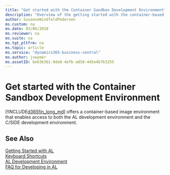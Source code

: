 ```yaml
---
title: "Get started with the Container Sandbox Development Environment"
description: "Overview of the getting started with the container-based development."
author: SusanneWindfeldPedersen
ms.custom: na
ms.date: 03/06/2018
ms.reviewer: na
ms.suite: na
ms.tgt_pltfrm: na
ms.topic: article
ms.service: "dynamics365-business-central"
ms.author: jswymer
ms.assetID: be636361-9de8-4efb-ad50-445e4b7b3255
---
```


# Get started with the Container Sandbox Development Environment
[!INCLUDE[d365fin_long_md](includes/d365fin_long_md.md)] offers a container-based image environment that enables access to both the AL development environment and the C/SIDE development environment. 

<!-- 
## Steps to set up a container sandbox environment
1. Sign up for a [Dynamics 365 Business Central tenant](https://signup.microsoft.com/signup?sku=6a4a1628-9b9a-424d-bed5-4118f0ede3fd&ru=https%3A%2F%2Fbusinesscentral.dynamics.com%3FredirectedFromSignup%3D1).
2. In [!INCLUDE[d365fin_long_md](includes/d365fin_long_md.md)], and in the **Search** field, enter **SANDBOX ENVIRONMENT (CONTAINER)** and then select the relevant link.
3. Read the page, and then choose **Host in Azure** or **Host Locally**.

    For more information, see [Decide on Azure-hosted or local-hosted environment](#AzureVsLocal).
4. If you chose **Host in Azure**, the Azure portal opens 
5. If you chose **Host Locally**, save the **CreateBCSandbox.ps1** file to your computer.
6. Open **CreateBCSandbox.ps1** file in Windows PowerShell ISE.
7. 
Note: You need to replace the path of the license file with the location of your partner license.
The script will create a container, which is running Windows Authentication with your docker host. The container name is old and you will have a set of shortcuts on the desktop for launching Web Client, CSIDE, Windows Client etc.
When starting the container of a given version the first time, new-navcontainer will export all objects of the base app in order to be able to create deltas. This will take some time, but is needed later in the process.

## <a name="AzureVsLocal"></a>Decide on Azure-hosted or local-hosted environment
When you set up the Container Sandbox, you can choose to host the sandbox on Microsoft Azure or on a local computer. Both environments offer the same capabilites, and use Docker to provide the infrastructure for the container-based apps. The difference is:

-  With Azure hosting, Docker is installed and configured for you. However, Azure hosting requires that you purchase ...
-  Local hosting requires that your computer is running Windows 10 or Windows Server 2016 and you install and configure Docker before setting up the container sandbox.

    To install and configure Docker, choose the version of Docker that is appropriate for the host operating system.

    For Windows 10, download from [Docker Community Edition](https://www.docker.com/community-edition). For more information, see [Install instructions](https://docs.microsoft.com/en-us/virtualization/windowscontainers/quick-start/quick-start-windows-10).

    For Windows Server 2016, download from [Docker Enterprise Edition](https://www.docker.com/enterprise-edition). For more information, see [Install instructions](https://docs.microsoft.com/en-us/virtualization/windowscontainers/quick-start/quick-start-windows-server).

## Setting up a local-hosted container sandbox

1. If not already done, install Docker.

    To install and configure Docker, choose the version of Docker that is appropriate for the host operating system:

    -   For Windows 10, download from [Docker Community Edition for Windows](https://store.docker.com/editions/community/docker-ce-desktop-windows).

    -   For Windows Server 2016, download from [Docker Enterprise Edition](https://www.docker.com/enterprise-edition).

2. In [!INCLUDE[d365fin_long_md](includes/d365fin_long_md.md)], choose the ![Search for Page or Report](media/search-icon.png "Search for Page or Report icon") icon, enter enter **SANDBOX ENVIRONMENT (CONTAINER)** and then select the relevant link.
3. Choose **Host Locally**.
4. Save the **CreateBCSandbox.ps1** file to your computer.
5. Run Windows PowerShell ISE as an administrator.
6. Open the **CreateBCSandbox.ps1** file.
7. Set the `$containername = ''` variable to the name that you want to give the container, for example `$containername = 'MyBizCentralApp'`.

    This name is only used internally in your envirorment for identification purposes.
8. Press F5 to run the script.

    The console pane displays the progress of the script. When the script has completed successfully, information similar to the following will displays:
    ```
    ...
    Container IP Address: 172.22.147.63
    Container Hostname  : MyBizCentralApp
    Container Dns Name  : MyBizCentralApp
    Web Client          : http://MyBizCentralApp/NAV/
    Dev. Server         : http://MyBizCentralApp
    Dev. ServerInstance : NAV

    Files:
    http://MyBizCentralApp:8080/al-0.15.18566.vsix

    Initialization took 116 seconds
    Ready for connections!
    Reading CustomSettings.config from MyBizCentralApp
    Creating Desktop Shortcuts for MyBizCentralApp
    ```

9. Write down or copy the values of these parameters from the console: `Dev. Server`,  `Dev. ServerInstance`, and `Files`. You will need these values later to [set up Visual Studio Code for for extension development](#VSCode).

You now have container sandbox set up on your computer. The following shortcuts have been added to your desktop:

-   **\<Container name\> Windows Client** - opens the Windows client for the your application in the container.
-    **\<Container name\>** Web Client - opens the Web client [!INCLUDE[d365fin_web_md](includes/d365fin_web_md.md)] for the your application in the container.
-    **\<Container name\>** CSIDE - opens the [!INCLUDE[nav_dev_long_md](includes/nav_dev_long_md.md)] for developing your application using CSIDE.
-    **\<Container name\>** PowerShell Prompt - opens a Windows PowerShell prompt in the container. This gives you access to the [[!INCLUDE[navnowg_md](includes/navnow_md.md)] (https://docs.microsoft.com/en-us/powershell/dynamics-nav/overview), which you can run against the container sandbox. 
-    **\<Container name\>** Command Prompt - opens a Windows command prompt in the container.

### <a name="VSCode"></a>Set up Visual Studio Code
After the container sandbox is set up, you must set up Visual Studio Code for extension development. In order to do this, you need the values for `Dev. Server`,  `Dev. ServerInstance`, and `Files` parameters that you retrieved from the Windows PowerShell ISE console when you ran the **CreateBCSandbox.ps1** script to set up the container sandbox. 

1. Open a browser to the path that is specified by the `Files` parameter, and save the .vsix file to your computer.
2. In Visual Studio Code, go to **Extensions**, and then choose **Install from VSIX**.
    You now have the AL Language extension enabled.
3. In Visual Studio Code, press Ctrl+Shift+P and then choose **AL Go!**.
4. Choose where to create the project, and then choose the **Your own server** option.
5. Open the generated `launch.json` file, update the `"server"` setting with the value of the `Dev. Server` parameter and the `"serverInstance"` setting with the value of the `Dev. ServerInstance` to reflect the container you just created. For example:

    ```
    "server": "http://MyBizCentralApp",
    "serverInstance": "NAV",

    ```
6. Save the launch.json file.

You have now set up Visual Studio Code with the AL Language extension


<!-- 
Creating container MyBCapp2 from image navinsider.azurecr.io/dynamics-nav:11.0.21063.0-finus
Waiting for container MyBCapp2 to be ready
Initializing...
Starting Container
Hostname is MyBCapp2
PublicDnsName is MyBCapp2
Using Windows Authentication
Starting Local SQL Server
Starting Internet Information Server
Modifying NAV Service Tier Config File with Instance Specific Settings
Starting NAV Service Tier
Creating DotNetCore NAV Web Server Instance
Enabling Financials User Experience
Creating http download site
Creating Windows user jswymer
Setting SA Password and enabling SA
Creating NAV user
Container IP Address: 172.22.147.63
Container Hostname  : MyBCapp2
Container Dns Name  : MyBCapp2
Web Client          : http://MyBCapp2/NAV/
Dev. Server         : http://MyBCapp2
Dev. ServerInstance : NAV

Files:
http://MyBCapp2:8080/al-0.15.18566.vsix

Initialization took 116 seconds
Ready for connections!
Reading CustomSettings.config from MyBCapp2
Creating Desktop Shortcuts for MyBCapp2
-->


## See Also
[Getting Started with AL](devenv-get-started.md)  
[Keyboard Shortcuts](devenv-keyboard-shortcuts.md)    
[AL Development Environment](devenv-reference-overview.md)  
[FAQ for Developing in AL](devenv-dev-faq.md)  
